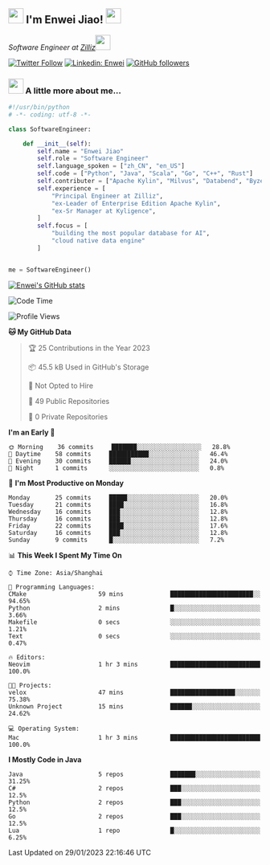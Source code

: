 <h2><img src="https://emojis.slackmojis.com/emojis/images/1531849430/4246/blob-sunglasses.gif?1531849430" width="30"/> I'm  Enwei Jiao! <img src="https://media.giphy.com/media/juBt25nT1KGys/giphy.gif" width=30> </h2>
<!-- <img align='right' src="https://media.giphy.com/media/M9gbBd9nbDrOTu1Mqx/giphy.gif" width="230"> -->
<p><em>Software Engineer at <a href="https://zilliz.com/">Zilliz</a><img src="https://media.giphy.com/media/WUlplcMpOCEmTGBtBW/giphy.gif" width="30"></em></p>

[![Twitter Follow](https://img.shields.io/twitter/follow/misteranmol?label=Follow)](https://twitter.com/intent/follow?screen_name=EnweiJiao)
[![Linkedin: Enwei](https://img.shields.io/badge/-enwei-blue?style=&logo=Linkedin&logoColor=white&link=https://www.linkedin.com/in/enwei-jiao-41192a97)](https://www.linkedin.com/in/enwei-jiao-41192a97/)
[![GitHub followers](https://img.shields.io/github/followers/jiaoew1991?label=Follow&style=social)](https://github.com/jiaoew1991)


### <img src="https://media.giphy.com/media/VgCDAzcKvsR6OM0uWg/giphy.gif" width="30"> A little more about me...  

```python
#!/usr/bin/python
# -*- coding: utf-8 -*-

class SoftwareEngineer:

    def __init__(self):
        self.name = "Enwei Jiao"
        self.role = "Software Engineer"
        self.language_spoken = ["zh_CN", "en_US"]
        self.code = ["Python", "Java", "Scala", "Go", "C++", "Rust"]
        self.contributer = ["Apache Kylin", "Milvus", "Databend", "Byzer-Lang"]
        self.experience = [
            "Principal Engineer at Zilliz",
            "ex-Leader of Enterprise Edition Apache Kylin",
            "ex-Sr Manager at Kyligence",
        ]
        self.focus = [
            "building the most popular database for AI",
            "cloud native data engine"
        ]


me = SoftwareEngineer()
```

[![Enwei's GitHub stats](https://github-readme-stats.vercel.app/api?username=jiaoew1991&count_private=true&show_icons=true)](https://github.com/jiaoew1991/jiaoew1991)

<!-- [![Top Langs](https://github-readme-stats.vercel.app/api/top-langs/?username=jiaoew1991&layout=compact)](https://github.com/jiaoew1991/jiaoew1991) -->

<!--START_SECTION:waka-->
![Code Time](http://img.shields.io/badge/Code%20Time-460%20hrs%2049%20mins-blue)

![Profile Views](http://img.shields.io/badge/Profile%20Views-0-blue)

**🐱 My GitHub Data** 

> 🏆 25 Contributions in the Year 2023
 > 
> 📦 45.5 kB Used in GitHub's Storage 
 > 
> 🚫 Not Opted to Hire
 > 
> 📜 49 Public Repositories 
 > 
> 🔑 0 Private Repositories  
 > 
**I'm an Early 🐤** 

```text
🌞 Morning    36 commits     ███████░░░░░░░░░░░░░░░░░░   28.8% 
🌆 Daytime    58 commits     ███████████░░░░░░░░░░░░░░   46.4% 
🌃 Evening    30 commits     ██████░░░░░░░░░░░░░░░░░░░   24.0% 
🌙 Night      1 commits      ░░░░░░░░░░░░░░░░░░░░░░░░░   0.8%

```
📅 **I'm Most Productive on Monday** 

```text
Monday       25 commits     █████░░░░░░░░░░░░░░░░░░░░   20.0% 
Tuesday      21 commits     ████░░░░░░░░░░░░░░░░░░░░░   16.8% 
Wednesday    16 commits     ███░░░░░░░░░░░░░░░░░░░░░░   12.8% 
Thursday     16 commits     ███░░░░░░░░░░░░░░░░░░░░░░   12.8% 
Friday       22 commits     ████░░░░░░░░░░░░░░░░░░░░░   17.6% 
Saturday     16 commits     ███░░░░░░░░░░░░░░░░░░░░░░   12.8% 
Sunday       9 commits      █░░░░░░░░░░░░░░░░░░░░░░░░   7.2%

```


📊 **This Week I Spent My Time On** 

```text
⌚︎ Time Zone: Asia/Shanghai

💬 Programming Languages: 
CMake                    59 mins             ███████████████████████░░   94.65% 
Python                   2 mins              █░░░░░░░░░░░░░░░░░░░░░░░░   3.66% 
Makefile                 0 secs              ░░░░░░░░░░░░░░░░░░░░░░░░░   1.21% 
Text                     0 secs              ░░░░░░░░░░░░░░░░░░░░░░░░░   0.47%

🔥 Editors: 
Neovim                   1 hr 3 mins         █████████████████████████   100.0%

🐱‍💻 Projects: 
velox                    47 mins             ██████████████████░░░░░░░   75.38% 
Unknown Project          15 mins             ██████░░░░░░░░░░░░░░░░░░░   24.62%

💻 Operating System: 
Mac                      1 hr 3 mins         █████████████████████████   100.0%

```

**I Mostly Code in Java** 

```text
Java                     5 repos             ███████░░░░░░░░░░░░░░░░░░   31.25% 
C#                       2 repos             ███░░░░░░░░░░░░░░░░░░░░░░   12.5% 
Python                   2 repos             ███░░░░░░░░░░░░░░░░░░░░░░   12.5% 
Go                       2 repos             ███░░░░░░░░░░░░░░░░░░░░░░   12.5% 
Lua                      1 repo              █░░░░░░░░░░░░░░░░░░░░░░░░   6.25%

```



 Last Updated on 29/01/2023 22:16:46 UTC
<!--END_SECTION:waka-->
